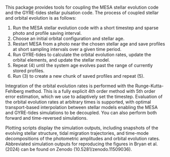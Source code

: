 This package provides tools for coupling the MESA stellar evolution code and the GYRE-tides stellar pulsation code.
The process of coupled stellar and orbital evolution is as follows:
1. Run the MESA stellar evolution code with a short timestep and sparse photo and profile saving interval.
2. Choose an initial orbital configuration and stellar age.
3. Restart MESA from a photo near the chosen stellar age and save profiles at short sampling intervals over a given time period.
4. Run GYRE-tides to calculate the orbital evolution rates, update the orbital elements, and update the stellar model.
5. Repeat (4) until the system age evolves past the range of currently stored profiles.
6. Run (3) to create a new chunk of saved profiles and repeat (5).

Integration of the orbital evolution rates is performed with the Runge-Kutta-Fehlberg method.
This is a fully explicit 4th order method with 5th order error estimation, which we use to adaptively set the timestep.
Evaluation of the orbital evolution rates at arbitrary times is supported, with optimal transport-based interpolation between stellar models enabling the MESA and GYRE-tides simulations to be decoupled.
You can also perform both forward and time-reversed simulations.

Plotting scripts display the simulation outputs, including snapshots of the evolving stellar structure, tidal migration trajectories, and time-mode decompositions of the photometric amplitudes and orbital evolution rates.
Abbreviated simulation outputs for reproducing the figures in Bryan et al. (2024) can be found on Zenodo (10.5281/zenodo.11509036).
